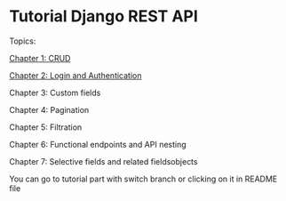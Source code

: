 # Tutorial Django REST API

Topics:

[Chapter 1: CRUD](https://github.com/skivel/Tutorial_Django_REST_API/tree/Part_1_CRUD)

[Chapter 2: Login and Authentication](https://github.com/skivel/Tutorial_Django_REST_API/tree/Part_2_Login_and_Authentication)

Chapter 3: Custom fields

Chapter 4: Pagination

Chapter 5: Filtration

Chapter 6: Functional endpoints and API nesting

Chapter 7: Selective fields and related fieldsobjects


You can go to tutorial part with switch branch or clicking on it in README file
